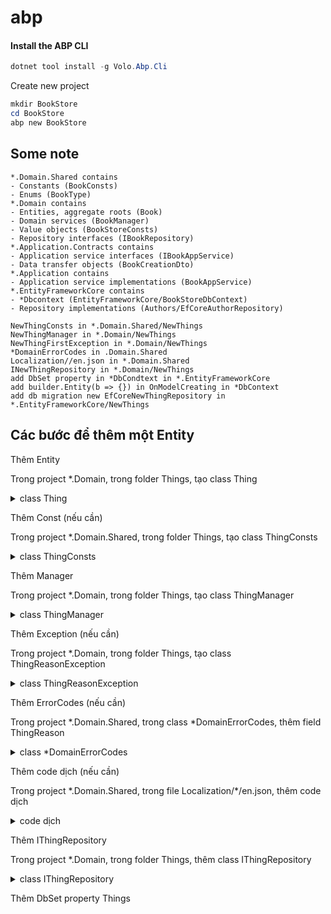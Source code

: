 # abp

#### Install the ABP CLI <a href="#install-the-abp-cli" id="install-the-abp-cli"></a>

```powershell
dotnet tool install -g Volo.Abp.Cli
```

Create new project

```powershell
mkdir BookStore
cd BookStore
abp new BookStore
```

## Some note

```
*.Domain.Shared contains
- Constants (BookConsts)
- Enums (BookType)
*.Domain contains
- Entities, aggregate roots (Book)
- Domain services (BookManager)
- Value objects (BookStoreConsts)
- Repository interfaces (IBookRepository)
*.Application.Contracts contains
- Application service interfaces (IBookAppService)
- Data transfer objects (BookCreationDto)
*.Application contains
- Application service implementations (BookAppService)
*.EntityFrameworkCore contains
- *Dbcontext (EntityFrameworkCore/BookStoreDbContext)
- Repository implementations (Authors/EfCoreAuthorRepository)

```

```
NewThingConsts in *.Domain.Shared/NewThings
NewThingManager in *.Domain/NewThings
NewThingFirstException in *.Domain/NewThings
*DomainErrorCodes in .Domain.Shared
Localization//en.json in *.Domain.Shared
INewThingRepository in *.Domain/NewThings
add DbSet property in *DbCondtext in *.EntityFrameworkCore
add builder.Entity(b => {}) in OnModelCreating in *DbContext
add db migration new EfCoreNewThingRepository in *.EntityFrameworkCore/NewThings
```

## Các bước để thêm một Entity

Thêm Entity

Trong project \*.Domain, trong folder Things, tạo class Thing

<details>

<summary>class Thing</summary>

```csharp
using System;
using JetBrains.Annotations;
using Volo.Abp;
using Volo.Abp.Domain.Entities.Auditing;

namespace Acme.BookStore.Authors
{
    public class Author : FullAuditedAggregateRoot<Guid>
    {
        public string Name { get; private set; }
        public DateTime BirthDate { get; set; }
        public string ShortBio { get; set; }

        private Author()
        {
            /* This constructor is for deserialization / ORM purpose */
        }

        internal Author(
            Guid id,
            [NotNull] string name,
            DateTime birthDate,
            [CanBeNull] string shortBio = null)
            : base(id)
        {
            SetName(name);
            BirthDate = birthDate;
            ShortBio = shortBio;
        }

        internal Author ChangeName([NotNull] string name)
        {
            SetName(name);
            return this;
        }

        private void SetName([NotNull] string name)
        {
            Name = Check.NotNullOrWhiteSpace(
                name, 
                nameof(name), 
                maxLength: AuthorConsts.MaxNameLength
            );
        }
    }
}

```

</details>

Thêm Const (nếu cần)

Trong project \*.Domain.Shared, trong folder Things, tạo class ThingConsts

<details>

<summary>class ThingConsts</summary>

```csharp
namespace Acme.BookStore.Authors
{
    public static class AuthorConsts
    {
        public const int MaxNameLength = 64;
    }
}

```

</details>

Thêm Manager

Trong project \*.Domain, trong folder Things, tạo class ThingManager

<details>

<summary>class ThingManager</summary>

```csharp
using System;
using System.Threading.Tasks;
using JetBrains.Annotations;
using Volo.Abp;
using Volo.Abp.Domain.Services;

namespace Acme.BookStore.Authors
{
    public class AuthorManager : DomainService
    {
        private readonly IAuthorRepository _authorRepository;

        public AuthorManager(IAuthorRepository authorRepository)
        {
            _authorRepository = authorRepository;
        }

        public async Task<Author> CreateAsync(
            [NotNull] string name,
            DateTime birthDate,
            [CanBeNull] string shortBio = null)
        {
            Check.NotNullOrWhiteSpace(name, nameof(name));

            var existingAuthor = await _authorRepository.FindByNameAsync(name);
            if (existingAuthor != null)
            {
                throw new AuthorAlreadyExistsException(name);
            }

            return new Author(
                GuidGenerator.Create(),
                name,
                birthDate,
                shortBio
            );
        }

        public async Task ChangeNameAsync(
            [NotNull] Author author,
            [NotNull] string newName)
        {
            Check.NotNull(author, nameof(author));
            Check.NotNullOrWhiteSpace(newName, nameof(newName));

            var existingAuthor = await _authorRepository.FindByNameAsync(newName);
            if (existingAuthor != null && existingAuthor.Id != author.Id)
            {
                throw new AuthorAlreadyExistsException(newName);
            }

            author.ChangeName(newName);
        }
    }
}

```

</details>

Thêm Exception (nếu cần)

Trong project \*.Domain, trong folder Things, tạo class ThingReasonException

<details>

<summary>class ThingReasonException</summary>

```csharp
using Volo.Abp;

namespace Acme.BookStore.Authors
{
    public class AuthorAlreadyExistsException : BusinessException
    {
        public AuthorAlreadyExistsException(string name)
            : base(BookStoreDomainErrorCodes.AuthorAlreadyExists)
        {
            WithData("name", name);
        }
    }
}

```

</details>

Thêm ErrorCodes (nếu cần)

Trong project \*.Domain.Shared, trong class \*DomainErrorCodes, thêm field ThingReason

<details>

<summary>class *DomainErrorCodes</summary>

```csharp
namespace Acme.BookStore
{
    public static class BookStoreDomainErrorCodes
    {
        public const string AuthorAlreadyExists = "BookStore:00001";
    }
}

```

</details>

Thêm code dịch (nếu cần)

Trong project \*.Domain.Shared, trong file Localization/\*/en.json, thêm code dịch

<details>

<summary>code dịch</summary>

```json
"BookStore:00001": "There is already an author with the same name: {name}"

```

</details>

Thêm IThingRepository

Trong project \*.Domain, trong folder Things, thêm class IThingRepository

<details>

<summary>class IThingRepository</summary>

```csharp
using System;
using System.Collections.Generic;
using System.Threading.Tasks;
using Volo.Abp.Domain.Repositories;

namespace Acme.BookStore.Authors
{
    public interface IAuthorRepository : IRepository<Author, Guid>
    {
        Task<Author> FindByNameAsync(string name);

        Task<List<Author>> GetListAsync(
            int skipCount,
            int maxResultCount,
            string sorting,
            string filter = null
        );
    }
}

```

</details>

Thêm DbSet property Things
